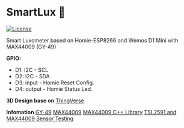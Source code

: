 # SmartLux :construction:
[![License](https://img.shields.io/badge/license-MIT%20License-blue.svg)](http://doge.mit-license.org)

Smart Luxometer based on Homie-ESP8266 and Wemos D1 Mini with MAX44009 (GY-49)

**GPIO:**
* D1: I2C - SCL
* D2: I2C - SDA
* D3: input - Homie Reset Config.
* D4: output - Homie Status Led.

**3D Design base on** 
[ThingVerse](https://www.thingiverse.com/thing:3919259)

**Infomation**
[GY-49](http://wiki.sunfounder.cc/index.php?title=Digital_Light_Intensity_Sensor_Module_(GY-49))
[MAX44009](https://www.maximintegrated.com/en/products/interface/sensor-interface/MAX44009.html)
[MAX44009 C++ Library](https://github.com/RobTillaart/Max44009)
[TSL2591 and MAX44009 Sensor Testing](https://ab-log.ru/smart-house/ethernet/megad-tsl2591)